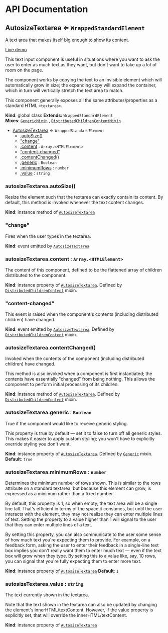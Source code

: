 # API Documentation
<a name="AutosizeTextarea"></a>

## AutosizeTextarea ⇐ <code>WrappedStandardElement</code>
A text area that makes itself big enough to show its content.

[Live demo](http://basicwebcomponents.org/basic-web-components/packages/basic-autosize-textarea/)

This text input component is useful in situations where you want to ask the
user to enter as much text as they want, but don't want to take up a lot of
room on the page.

The component works by copying the text to an invisible element which will
automatically grow in size; the expanding copy will expand the container,
which in turn will vertically stretch the text area to match.

This component generally exposes all the same attributes/properties as a
standard HTML `<textarea>`.

  **Kind**: global class
**Extends:** <code>WrappedStandardElement</code>  
**Mixes**: <code>[GenericMixin](../basic-component-mixins/docs/GenericMixin.md)</code>
  , <code>[DistributedChildrenContentMixin](../basic-component-mixins/docs/DistributedChildrenContentMixin.md)</code>
  

* [AutosizeTextarea](#AutosizeTextarea) ⇐ <code>WrappedStandardElement</code>
    * [.autoSize()](#AutosizeTextarea+autoSize)
    * ["change"](#AutosizeTextarea.event_change)
    * [.content](#DistributedChildrenContent+content) : <code>Array.&lt;HTMLElement&gt;</code>
    * ["content-changed"](#DistributedChildrenContent.event_content-changed)
    * [.contentChanged()](#DistributedChildrenContent+contentChanged)
    * [.generic](#Generic+generic) : <code>Boolean</code>
    * [.minimumRows](#AutosizeTextarea+minimumRows) : <code>number</code>
    * [.value](#AutosizeTextarea+value) : <code>string</code>

<a name="AutosizeTextarea+autoSize"></a>

### autosizeTextarea.autoSize()
Resize the element such that the textarea can exactly contain its content.
By default, this method is invoked whenever the text content changes.

  **Kind**: instance method of <code>[AutosizeTextarea](#AutosizeTextarea)</code>
<a name="AutosizeTextarea.event_change"></a>

### "change"
Fires when the user types in the textarea.

  **Kind**: event emitted by <code>[AutosizeTextarea](#AutosizeTextarea)</code>
<a name="DistributedChildrenContent+content"></a>

### autosizeTextarea.content : <code>Array.&lt;HTMLElement&gt;</code>
The content of this component, defined to be the flattened array of
children distributed to the component.

  **Kind**: instance property of <code>[AutosizeTextarea](#AutosizeTextarea)</code>. Defined by <code>[DistributedChildrenContent](../basic-component-mixins/docs/DistributedChildrenContent.md)</code> mixin.
<a name="DistributedChildrenContent.event_content-changed"></a>

### "content-changed"
This event is raised when the component's contents (including distributed
children) have changed.

  **Kind**: event emitted by <code>[AutosizeTextarea](#AutosizeTextarea)</code>. Defined by <code>[DistributedChildrenContent](../basic-component-mixins/docs/DistributedChildrenContent.md)</code> mixin.
<a name="DistributedChildrenContent+contentChanged"></a>

### autosizeTextarea.contentChanged()
Invoked when the contents of the component (including distributed
children) have changed.

This method is also invoked when a component is first instantiated; the
contents have essentially "changed" from being nothing. This allows the
component to perform initial processing of its children.

  **Kind**: instance method of <code>[AutosizeTextarea](#AutosizeTextarea)</code>. Defined by <code>[DistributedChildrenContent](../basic-component-mixins/docs/DistributedChildrenContent.md)</code> mixin.
<a name="Generic+generic"></a>

### autosizeTextarea.generic : <code>Boolean</code>
True if the component would like to receive generic styling.

This property is true by default — set it to false to turn off all
generic styles. This makes it easier to apply custom styling; you won't
have to explicitly override styling you don't want.

  **Kind**: instance property of <code>[AutosizeTextarea](#AutosizeTextarea)</code>. Defined by <code>[Generic](../basic-component-mixins/docs/Generic.md)</code> mixin.
**Default**: <code>true</code>  
<a name="AutosizeTextarea+minimumRows"></a>

### autosizeTextarea.minimumRows : <code>number</code>
Determines the minimum number of rows shown. This is similar to the rows
attribute on a standard textarea, but because this element can grow, is
expressed as a minimum rather than a fixed number.

By default, this property is 1, so when empty, the text area will be a
single line tall. That's efficient in terms of the space it consumes, but
until the user interacts with the element, they may not realize they can
enter multiple lines of text. Setting the property to a value higher than 1
will signal to the user that they can enter multiple lines of a text.

By setting this property, you can also communicate to the user some sense
of how much text you're expecting them to provide. For example, on a
feedback form, asking the user to enter their feedback in a single-line
text box implies you don't really want them to enter much text — even if
the text box will grow when they type. By setting this to a value like,
say, 10 rows, you can signal that you're fully expecting them to enter more
text.

  **Kind**: instance property of <code>[AutosizeTextarea](#AutosizeTextarea)</code>
**Default**: <code>1</code>  
<a name="AutosizeTextarea+value"></a>

### autosizeTextarea.value : <code>string</code>
The text currently shown in the textarea.

Note that the text shown in the textarea can also be updated by changing
the element's innerHTML/textContent. However, if the value property is
explicitly set, that will override the innerHTML/textContent.

  **Kind**: instance property of <code>[AutosizeTextarea](#AutosizeTextarea)</code>
